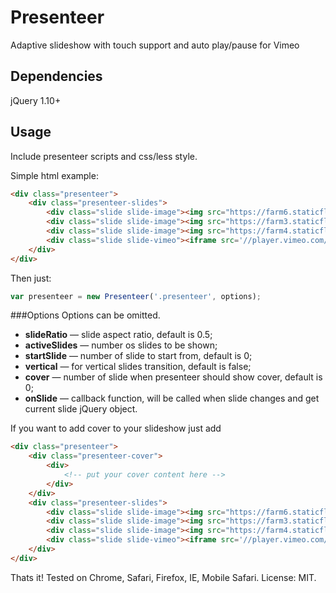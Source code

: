 # Presenteer
Adaptive slideshow with touch support and auto play/pause for Vimeo

## Dependencies
jQuery 1.10+

## Usage
Include presenteer scripts and css/less style.

Simple html example:
```html
<div class="presenteer">
    <div class="presenteer-slides">
        <div class="slide slide-image"><img src="https://farm6.staticflickr.com/5584/14439854738_17a1fa7401_h.jpg" /></div>
        <div class="slide slide-image"><img src="https://farm3.staticflickr.com/2921/14603461936_4cc392d375_h.jpg" /></div>
        <div class="slide slide-image"><img src="https://farm4.staticflickr.com/3887/14624368984_44962a9f28_h.jpg" /></div>
        <div class="slide slide-vimeo"><iframe src='//player.vimeo.com/video/97916693?api=1&color=ffffff' frameborder='0' webkitallowfullscreen mozallowfullscreen allowfullscreen></iframe></div>
    </div>
</div>
```

Then just:
```js
var presenteer = new Presenteer('.presenteer', options);
```

###Options
Options can be omitted.

* **slideRatio** — slide aspect ratio, default is 0.5;
* **activeSlides** — number os slides to be shown;
* **startSlide** — number of slide to start from, default is 0;
* **vertical** — for vertical slides transition, default is false;
* **cover** — number of slide when presenteer should show cover, default is 0;
* **onSlide** — callback function, will be called when slide changes and get current slide jQuery object.

If you want to add cover to your slideshow just add
```html
<div class="presenteer">
    <div class="presenteer-cover">
        <div>
            <!-- put your cover content here -->
        </div>
    </div>
    <div class="presenteer-slides">
        <div class="slide slide-image"><img src="https://farm6.staticflickr.com/5584/14439854738_17a1fa7401_h.jpg" /></div>
        <div class="slide slide-image"><img src="https://farm3.staticflickr.com/2921/14603461936_4cc392d375_h.jpg" /></div>
        <div class="slide slide-image"><img src="https://farm4.staticflickr.com/3887/14624368984_44962a9f28_h.jpg" /></div>
        <div class="slide slide-vimeo"><iframe src='//player.vimeo.com/video/97916693?api=1&color=ffffff' frameborder='0' webkitallowfullscreen mozallowfullscreen allowfullscreen></iframe></div>
    </div>
</div>
```

Thats it!
Tested on Chrome, Safari, Firefox, IE, Mobile Safari.
License: MIT.
